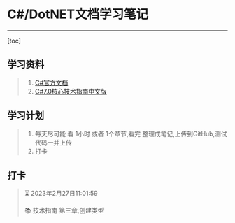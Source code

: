 # C#/DotNET文档学习笔记

---

[toc]

## 学习资料

> 1. [C#官方文档](https://learn.microsoft.com/zh-cn/dotnet/csharp/)
> 2. [C#7.0核心技术指南中文版](file:///F:/ShouCangPin/Typora%E6%96%87%E6%A1%A3%E4%BF%9D%E5%AD%98%E5%A4%84/DotNet%E5%AD%A6%E4%B9%A0%E7%AC%94%E8%AE%B0/C%23%E8%AF%AD%E6%B3%95%E5%AD%A6%E4%B9%A0/C%207.0%20%E6%A0%B8%E5%BF%83%E6%8A%80%E6%9C%AF%E6%8C%87%E5%8D%97%20%E5%8E%9F%E4%B9%A6%E7%AC%AC7%E7%89%88%20(Joseph%20Albahari,%20Ben%20Albahari,%20%E5%88%98%E5%A4%8F(%E8%AF%91%E8%80%85))%20(z-lib.org).pdf)

## 学习计划

> 1. 每天尽可能 看 1小时 或者 1个章节,看完 整理成笔记,上传到GitHub,测试代码一并上传
> 2. 打卡 

## 打卡

> :hourglass: 2023年2月27日11:01:59 
>
> :books:  技术指南  第三章,创建类型
